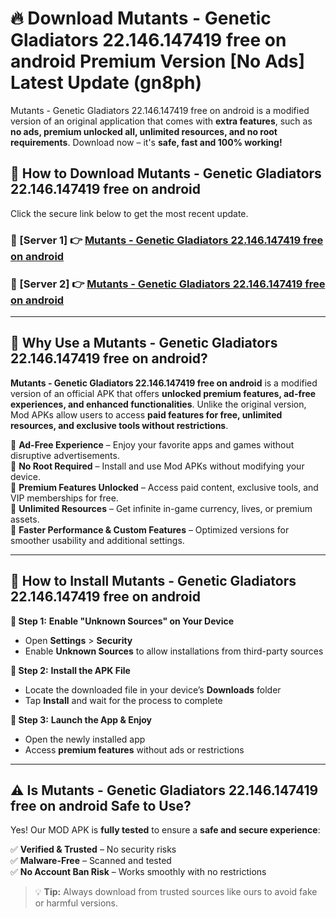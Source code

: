 # 🔥 Download Mutants - Genetic Gladiators 22.146.147419 free on android Premium Version [No Ads] Latest Update (gn8ph) 

Mutants - Genetic Gladiators 22.146.147419 free on android is a modified version of an original application that comes with **extra features**, such as **no ads, premium unlocked all, unlimited resources, and no root requirements**. Download now – it's **safe, fast and 100% working!**

## **📱 How to Download Mutants - Genetic Gladiators 22.146.147419 free on android**  

Click the secure link below to get the most recent update.  

 ### **📌 [Server 1] 👉** [Mutants - Genetic Gladiators 22.146.147419 free on android](https://apkcomod.com?title=Mutants_-_Genetic_Gladiators_22.146.147419_free_on_android)

 ### **📌 [Server 2] 👉** [Mutants - Genetic Gladiators 22.146.147419 free on android](https://apkcomod.com?title=Mutants_-_Genetic_Gladiators_22.146.147419_free_on_android)

---

## **🤖 Why Use a Mutants - Genetic Gladiators 22.146.147419 free on android?**  

**Mutants - Genetic Gladiators 22.146.147419 free on android** is a modified version of an official APK that offers **unlocked premium features, ad-free experiences, and enhanced functionalities**. Unlike the original version, Mod APKs allow users to access **paid features for free, unlimited resources, and exclusive tools without restrictions**.

🔽 **Ad-Free Experience** – Enjoy your favorite apps and games without disruptive advertisements.  
🔽 **No Root Required** – Install and use Mod APKs without modifying your device.  
🔽 **Premium Features Unlocked** – Access paid content, exclusive tools, and VIP memberships for free.  
🔽 **Unlimited Resources** – Get infinite in-game currency, lives, or premium assets.  
🔽 **Faster Performance & Custom Features** – Optimized versions for smoother usability and additional settings.  

---

## **🚀 How to Install Mutants - Genetic Gladiators 22.146.147419 free on android**  

**🔹 Step 1:** **Enable "Unknown Sources" on Your Device**  
- Open **Settings** > **Security**  
- Enable **Unknown Sources** to allow installations from third-party sources  

**🔹 Step 2:** **Install the APK File**  
- Locate the downloaded file in your device’s **Downloads** folder  
- Tap **Install** and wait for the process to complete  

**🔹 Step 3:** **Launch the App & Enjoy**  
- Open the newly installed app  
- Access **premium features** without ads or restrictions  

---

## **⚠️ Is Mutants - Genetic Gladiators 22.146.147419 free on android Safe to Use?**  

Yes! Our MOD APK is **fully tested** to ensure a **safe and secure experience**:

✅ **Verified & Trusted** – No security risks  
✅ **Malware-Free** – Scanned and tested  
✅ **No Account Ban Risk** – Works smoothly with no restrictions  

> 💡 **Tip:** Always download from trusted sources like ours to avoid fake or harmful versions.